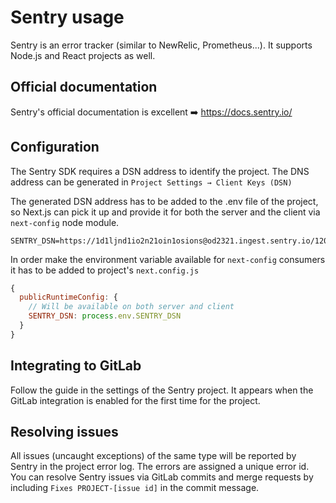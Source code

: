 # Sentry usage

Sentry is an error tracker (similar to NewRelic, Prometheus...). 
It supports Node.js and React projects as well.

## Official documentation
Sentry's official documentation is excellent ➡️ https://docs.sentry.io/ 

## Configuration
The Sentry SDK requires a DSN address to identify the project. 
The DNS address can be generated in `Project Settings → Client Keys (DSN)`

The generated DSN address has to be added to the .env file of the project, 
so Next.js can pick it up and provide it for both the server and 
the client via `next-config` node module.

```dotenv
SENTRY_DSN=https://1d1ljnd1io2n21oin1osions@od2321.ingest.sentry.io/1203479
```

In order make the environment variable available
for `next-config` consumers it has to be added to project's `next.config.js`

```js
{
  publicRuntimeConfig: {
    // Will be available on both server and client
    SENTRY_DSN: process.env.SENTRY_DSN
  }
}
```


## Integrating to GitLab
Follow the guide in the settings of the Sentry project. It appears when
the GitLab integration is enabled for the first time for the project.

## Resolving issues
All issues (uncaught exceptions) of the same type will be
reported by Sentry in the project error log. The errors are
assigned a unique error id. You can resolve Sentry issues 
via GitLab commits and merge requests by including 
`Fixes PROJECT-[issue id]` in the commit message.

